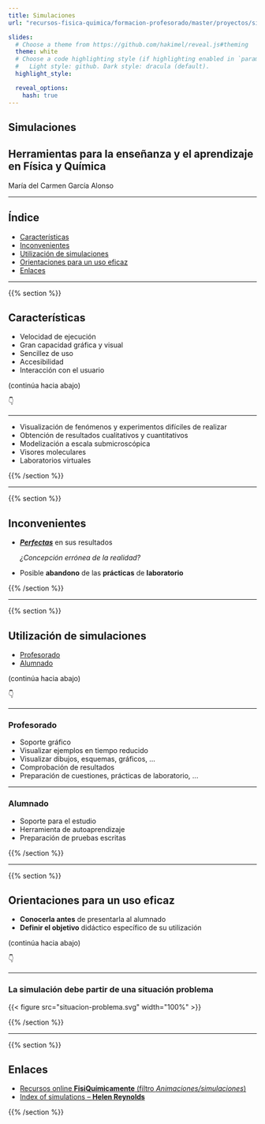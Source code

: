 ```yaml
---
title: Simulaciones
url: "recursos-fisica-quimica/formacion-profesorado/master/proyectos/simulaciones"

slides:
  # Choose a theme from https://github.com/hakimel/reveal.js#theming
  theme: white
  # Choose a code highlighting style (if highlighting enabled in `params.toml`)
  #   Light style: github. Dark style: dracula (default).
  highlight_style:

  reveal_options:
    hash: true
---
```


<section data-background-image="/media/logo-diapositivas.svg, logo-uc.svg" data-background-size="10%, 10%" data-background-position="3.629% 5%, 96.371% 5%">

# Simulaciones

## Herramientas para la enseñanza y el aprendizaje en Física y Química

María del Carmen García Alonso

---

## Índice

- [Características](#/1)
- [Inconvenientes](#/2)
- [Utilización de simulaciones](#/3)
- [Orientaciones para un uso eficaz](#/4)
- [Enlaces](#/5)

</section>

---

{{% section %}}

## Características

- Velocidad de ejecución
- Gran capacidad gráfica y visual
- Sencillez de uso
- Accesibilidad
- Interacción con el usuario

(continúa hacia abajo)

👇

---

- Visualización de fenómenos y experimentos difíciles de realizar
- Obtención de resultados cualitativos y cuantitativos
- Modelización a escala submicroscópica
- Visores moleculares
- Laboratorios virtuales

{{% /section %}}

---

{{% section %}}

## Inconvenientes

- [***Perfectas***](https://phet.colorado.edu/sims/html/gas-properties/latest/gas-properties_all.html?locale=es) en sus resultados

  *¿Concepción errónea de la realidad?*
- Posible **abandono** de las **prácticas** de **laboratorio**

{{% /section %}}

---

{{% section %}}

## Utilización de simulaciones

- [Profesorado](#/3/1)
- [Alumnado](#/3/2)

(continúa hacia abajo)

👇

---

### Profesorado

- Soporte gráfico
- Visualizar ejemplos en tiempo reducido
- Visualizar dibujos, esquemas, gráficos, ...
- Comprobación de resultados
- Preparación de cuestiones, prácticas de laboratorio, ...

---

### Alumnado

- Soporte para el estudio
- Herramienta de autoaprendizaje
- Preparación de pruebas escritas

{{% /section %}}

---

{{% section %}}

## Orientaciones para un uso eficaz

- **Conocerla antes** de presentarla al alumnado
- **Definir el objetivo** didáctico específico de su utilización

(continúa hacia abajo)

👇

---

### La simulación debe partir de una situación problema

{{< figure src="situacion-problema.svg" width="100%" >}}

{{% /section %}}

---

{{% section %}}

## Enlaces

- [Recursos online **FisiQuímicamente** (filtro *Animaciones/simulaciones*)](https://fisiquimicamente.com/enlaces-interes/recursos-online/)
- [Index of simulations – **Helen Reynolds**](https://docs.google.com/spreadsheets/d/1PrzKZlKnGY-7JxQ3u2qurlGCCgPGqnInfUapH-0Taoo/edit?usp=share_link)

{{% /section %}}